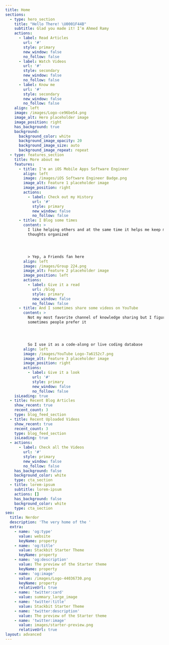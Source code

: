 ```yaml
---
title: Home
sections:
  - type: hero_section
    title: "Hello There! \U0001F44B"
    subtitle: Glad you made it! I’m Ahmed Ramy
    actions:
      - label: Read Articles
        url: '#'
        style: primary
        new_window: false
        no_follow: false
      - label: Watch Videos
        url: '#'
        style: secondary
        new_window: false
        no_follow: false
      - label: Know me
        url: '#'
        style: secondary
        new_window: false
        no_follow: false
    align: left
    image: /images/Logo-ce96be54.png
    image_alt: Hero placeholder image
    image_position: right
    has_background: true
    background:
      background_color: white
      background_image_opacity: 20
      background_image_size: auto
      background_image_repeat: repeat
  - type: features_section
    title: More about me
    features:
      - title: I'm an iOS Mobile Apps Software Engineer
        align: left
        image: /images/iOS Software Engineer Badge.png
        image_alt: Feature 1 placeholder image
        image_position: right
        actions:
          - label: Check out my History
            url: '#'
            style: primary
            new_window: false
            no_follow: false
      - title: I Blog some times
        content: >
          I like helping others and at the same time it helps me keep my
          thoughts organized




          > Yep, a Friends fan here
        align: left
        image: /images/Group 224.png
        image_alt: Feature 2 placeholder image
        image_position: left
        actions:
          - label: Give it a read
            url: /blog
            style: primary
            new_window: false
            no_follow: false
      - title: And I sometimes share some videos on YouTube
        content: >
          Not my most favorite channel of knowledge sharing but I figured that
          sometimes people prefer it




          So I use it as a code-along or live coding database
        align: left
        image: /images/YouTube Logo-7a6152c7.png
        image_alt: Feature 3 placeholder image
        image_position: right
        actions:
          - label: Give it a look
            url: '#'
            style: primary
            new_window: false
            no_follow: false
    isLeading: true
  - title: Recent Blog Articles
    show_recent: true
    recent_count: 3
    type: blog_feed_section
  - title: Recent Uploaded Videos
    show_recent: true
    recent_count: 3
    type: blog_feed_section
    isLeading: true
  - actions:
      - label: Check all the Videos
        url: '#'
        style: primary
        new_window: false
        no_follow: false
    has_background: false
    background_color: white
    type: cta_section
  - title: lorem-ipsum
    subtitle: lorem-ipsum
    actions: []
    has_background: false
    background_color: white
    type: cta_section
seo:
  title: Nerdor
  description: 'The very home of the '
  extra:
    - name: 'og:type'
      value: website
      keyName: property
    - name: 'og:title'
      value: Stackbit Starter Theme
      keyName: property
    - name: 'og:description'
      value: The preview of the Starter theme
      keyName: property
    - name: 'og:image'
      value: /images/Logo-44036730.png
      keyName: property
      relativeUrl: true
    - name: 'twitter:card'
      value: summary_large_image
    - name: 'twitter:title'
      value: Stackbit Starter Theme
    - name: 'twitter:description'
      value: The preview of the Starter theme
    - name: 'twitter:image'
      value: images/starter-preview.png
      relativeUrl: true
layout: advanced
---
```

